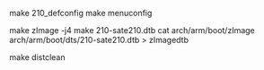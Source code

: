 
make 210_defconfig
make menuconfig

make zImage -j4
make 210-sate210.dtb
cat arch/arm/boot/zImage arch/arm/boot/dts/210-sate210.dtb > zImagedtb

make distclean
